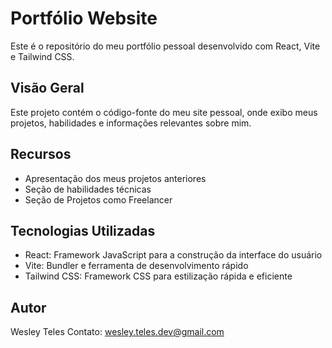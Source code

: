 # Portfólio Website

Este é o repositório do meu portfólio pessoal desenvolvido com React, Vite e Tailwind CSS.

## Visão Geral

Este projeto contém o código-fonte do meu site pessoal, onde exibo meus projetos, habilidades e informações relevantes sobre mim.

## Recursos

- Apresentação dos meus projetos anteriores
- Seção de habilidades técnicas
- Seção de Projetos como Freelancer

## Tecnologias Utilizadas

- React: Framework JavaScript para a construção da interface do usuário
- Vite: Bundler e ferramenta de desenvolvimento rápido
- Tailwind CSS: Framework CSS para estilização rápida e eficiente

## Autor

Wesley Teles
Contato: wesley.teles.dev@gmail.com
